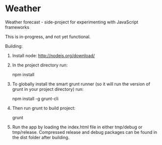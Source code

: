 Weather
=======

Weather forecast - side-project for experimenting with JavaScript frameworks

This is in-progress, and not yet functional.

Building:

1. Install node: http://nodejs.org/download/

2. In the project directory run:

    npm install

3. To globally install the smart grunt runner (so it will run the version of grunt in your project directory) run:

    npm install -g grunt-cli

4. Then run grunt to build project:

    grunt

5. Run the app by loading the index.html file in either tmp/debug or tmp/release.  Compressed release and debug packages can be found in the dist folder after building.
